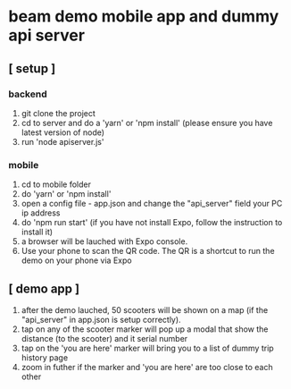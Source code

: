 # beam demo mobile app and dummy api server
## [ setup ]
### backend
1. git clone the project
2. cd to server and do a 'yarn' or 'npm install' (please ensure you have latest version of node)
3. run 'node apiserver.js'
### mobile
1. cd to mobile folder
2. do 'yarn' or 'npm install'
3. open a config file - app.json and change the "api_server" field your PC ip address
4. do 'npm run start' (if you have not install Expo, follow the instruction to install it)
5. a browser will be lauched with Expo console. 
6. Use your phone to scan the QR code. The QR is a shortcut to run the demo on your phone via Expo

## [ demo app ]
1. after the demo lauched, 50 scooters will be shown on a map (if the "api_server" in app.json is setup correctly).
2. tap on any of the scooter marker will pop up a modal that show the distance (to the scooter) and it serial number
3. tap on the 'you are here' marker will bring you to a list of dummy trip history page
4. zoom in futher if the marker and 'you are here' are too close to each other
